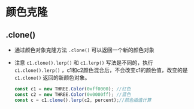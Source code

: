 # 颜色克隆

## .clone()

+ 通过颜色对象克隆方法 `.clone()` 可以返回一个新的颜色对象

+ 注意 `c1.clone().lerp()` 和 `c1.lerp()` 写法是不同的，执行 `c1.clone().lerp()` ，c1和c2颜色混合后，不会改变c1的颜色值，改变的是 `c1.clone()` 返回的新颜色对象。

  ```js
  const c1 = new THREE.Color(0xff0000); //红色
  const c2 = new THREE.Color(0x0000ff); //蓝色
  const c = c1.clone().lerp(c2, percent);//颜色插值计算
  ```
